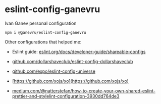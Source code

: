 # eslint-config-ganevru

Ivan Ganev personal configuration

```
npm i @ganevru/eslint-config-ganevru
```

Other configurations that helped me:

- Eslint guide: [eslint.org/docs/developer-guide/shareable-configs](https://eslint.org/docs/developer-guide/shareable-configs)

- [github.com/dollarshaveclub/eslint-config-dollarshaveclub](https://github.com/dollarshaveclub/eslint-config-dollarshaveclub)

- [github.com/expo/eslint-config-universe](https://github.com/expo/eslint-config-universe)

- [https://github.com/xojs/xo](https://github.com/xojs/xo)

- [medium.com/@natterstefan/how-to-create-your-own-shared-eslint-prettier-and-stylelint-configuration-3930dd764de3](https://medium.com/@natterstefan/how-to-create-your-own-shared-eslint-prettier-and-stylelint-configuration-3930dd764de3)
